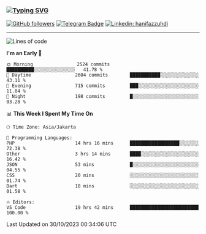 ### [![Typing SVG](https://readme-typing-svg.herokuapp.com?font=lato&size=22&lines=Hi+There+👋)](https://git.io/typing-svg) 

[![GitHub followers](https://img.shields.io/github/followers/hanifazzuhdi?label=Follow&style=social)](https://github.com/hanifazzuhdi/?tab=follow) 
[![Telegram Badge](https://img.shields.io/badge/-hanif0198-blue?style=social&logo=telegram&link=https://www.t.me/hanif0198/)](https://www.t.me/hanif0198/) 
[![Linkedin: hanifazzuhdi](https://img.shields.io/badge/-hanifazzuhdi-blue?style=flat-square&logo=Linkedin&logoColor=white&link=https://www.linkedin.com/in/hanif-az-zuhdi-69688019b/)](https://www.linkedin.com/in/hanif-az-zuhdi-69688019b/) 

<hr/>

<!--START_SECTION:waka-->
![Lines of code](https://img.shields.io/badge/From%20Hello%20World%20I%27ve%20Written-36.7%20million%20lines%20of%20code-blue)

**I'm an Early 🐤** 

```text
🌞 Morning                2524 commits        ██████████░░░░░░░░░░░░░░░   41.78 % 
🌆 Daytime                2604 commits        ███████████░░░░░░░░░░░░░░   43.11 % 
🌃 Evening                715 commits         ███░░░░░░░░░░░░░░░░░░░░░░   11.84 % 
🌙 Night                  198 commits         █░░░░░░░░░░░░░░░░░░░░░░░░   03.28 % 
```


📊 **This Week I Spent My Time On** 

```text
🕑︎ Time Zone: Asia/Jakarta

💬 Programming Languages: 
PHP                      14 hrs 16 mins      ██████████████████░░░░░░░   72.38 % 
Other                    3 hrs 14 mins       ████░░░░░░░░░░░░░░░░░░░░░   16.42 % 
JSON                     53 mins             █░░░░░░░░░░░░░░░░░░░░░░░░   04.55 % 
CSS                      20 mins             ░░░░░░░░░░░░░░░░░░░░░░░░░   01.74 % 
Dart                     18 mins             ░░░░░░░░░░░░░░░░░░░░░░░░░   01.58 % 

🔥 Editors: 
VS Code                  19 hrs 42 mins      █████████████████████████   100.00 % 
```


 Last Updated on 30/10/2023 00:34:06 UTC
<!--END_SECTION:waka-->
